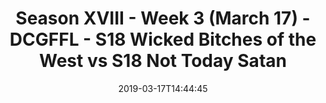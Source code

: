 ---
title: Season XVIII - Week 3 (March 17) - DCGFFL - S18 Wicked Bitches of the West
  vs S18 Not Today Satan
teams-score:
- team: _teams/s18-kelly.md
  score:
- team: _teams/red.md
  score: 22
mvp: Oliver Jacobs (Kelly Green), Evan Binder (Red)
game-ball: ''
sportsperson: ''
season: 16
week: 3
date: '2019-03-17T14:44:45'
pageid: season-xviii-week-3-march-18-6938-vs-6911
---